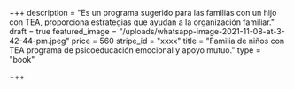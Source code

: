 +++
description = "Es un programa sugerido para las familias con un hijo con TEA, proporciona estrategias que ayudan a la organización familiar."
draft = true
featured_image = "/uploads/whatsapp-image-2021-11-08-at-3-42-44-pm.jpeg"
price = 560
stripe_id = "xxxx"
title = "Familia de niños con TEA programa de psicoeducación emocional y apoyo mutuo."
type = "book"

+++
